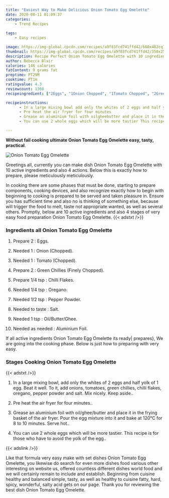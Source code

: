 ```yaml
---
title: "Easiest Way to Make Delicious Onion Tomato Egg Omelette"
date: 2020-08-11 01:09:37
categories:
    - Trend Recipes
    
tags:
    - Easy recipes

image: https://img-global.cpcdn.com/recipes/a9f83fcd741ffd42/680x482cq70/onion-tomato-egg-omelette-recipe-main-photo.jpg
thumbnail: https://img-global.cpcdn.com/recipes/a9f83fcd741ffd42/350x250cq70/onion-tomato-egg-omelette-recipe-main-photo.jpg
description: Recipe Perfect Onion Tomato Egg Omelette with 10 ingredients and 4 stages of easy cooking.
author: Rebecca Blair
calories: 146 calories
fatContent: 9 grams fat
preptime: PT29M
cooktime: PT1H
ratingvalue: 4.3
reviewcount: 1360
recipeingredient: ["2Eggs", "1Onion Chopped", "1Tomato Chopped", "2Green Chillies Finely Chopped", "1/4 tspChilli Flakes", "1/4 tspOregano", "1/2 tspPepper Powder", "to tasteSalt", "1 tspOilButterGhee", "as neededAluminium Foil"]

recipeinstructions: 
      - In a large mixing bowl add only the whites of 2 eggs and half yolk of 1 egg Beat it well To it add onions tomatoes green chillies chilli flakes oregano pepper powder and salt Mix nicely Keep aside 
      - Pre heat the air fryer for four minutes 
      - Grease an aluminium foil with oilgheebutter and place it in the frying basket of the air fryer Pour the egg mixture into it and bake at 120C for 8 to 10 minutes Serve hot 
      - You can use 2 whole eggs which will be more tastier This recipe is for those who have to avoid the yolk of the egg

---
```




**Without fail cooking ultimate Onion Tomato Egg Omelette easy, tasty, practical**. 


![Onion Tomato Egg Omelette](https://img-global.cpcdn.com/recipes/a9f83fcd741ffd42/680x482cq70/onion-tomato-egg-omelette-recipe-main-photo.jpg "Onion Tomato Egg Omelette")




Greetings all, currently you can make dish Onion Tomato Egg Omelette with 10 active ingredients and also 4 actions. Below this is exactly how to prepare, please meticulously meticulously.

In cooking there are some phases that must be done, starting to prepare components, cooking devices, and also recognize exactly how to begin with beginning to cooking is prepared to be served and taken pleasure in. Ensure you has sufficient time and also no is thinking of something else, because will trigger the food to melt, taste not appropriate wanted, as well as several others. Promptly, below are 10 active ingredients and also 4 stages of very easy food preparation Onion Tomato Egg Omelette.
{{< adstxt />}}

### Ingredients all Onion Tomato Egg Omelette


1. Prepare 2 : Eggs.

1. Needed 1 : Onion (Chopped).

1. Needed 1 : Tomato (Chopped).

1. Prepare 2 : Green Chillies (Finely Chopped).

1. Prepare 1/4 tsp : Chilli Flakes.

1. Needed 1/4 tsp : Oregano.

1. Needed 1/2 tsp : Pepper Powder.

1. Needed to taste : Salt.

1. Needed 1 tsp : Oil/Butter/Ghee.

1. Needed as needed : Aluminium Foil.



If all active ingredients Onion Tomato Egg Omelette its ready| prepares}, We are going into the cooking phase. Below is just how to preparing with very easy.

### Stages Cooking Onion Tomato Egg Omelette

{{< adstxt />}}


1. In a large mixing bowl, add only the whites of 2 eggs and half yolk of 1 egg. Beat it well. To it, add onions, tomatoes, green chillies, chilli flakes, oregano, pepper powder and salt. Mix nicely. Keep aside..



1. Pre heat the air fryer for four minutes..



1. Grease an aluminium foil with oil/ghee/butter and place it in the frying basket of the air fryer. Pour the egg mixture into it and bake at 120°C for 8 to 10 minutes. Serve hot..



1. You can use 2 whole eggs which will be more tastier. This recipe is for those who have to avoid the yolk of the egg..





{{< adslink />}}

Like that formula very easy make with set dishes Onion Tomato Egg Omelette, you likewise do search for even more dishes food various other interesting on website us, offered countless different dishes world food and we will certainly remain to include and establish. Beginning from cuisine healthy and balanced simple, tasty, as well as healthy to cuisine fatty, hard, spicy, wonderful, salty acid gets on our page. Thank you for reviewing the best dish Onion Tomato Egg Omelette.
